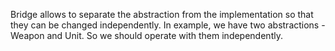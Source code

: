 Bridge allows to separate the abstraction from the implementation so that they can be changed independently.
In example, we have two abstractions - Weapon and Unit. So we should operate with them independently.